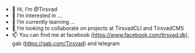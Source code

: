 - 👋 Hi, I’m @Tirsvad
- 👀 I’m interested in ...
- 🌱 I’m currently learning ...
- 💞️ I’m looking to collaborate on projects at TirsvadCLI and TirsvadCMS
- 📫 You can find me at facebook (https://www.facebook.com/tirsvad.dk), gab (https://gab.com/Tirsvad) and telegram

<!---
Tirsvad/Tirsvad is a ✨ special ✨ repository because its `README.md` (this file) appears on your GitHub profile.
You can click the Preview link to take a look at your changes.
--->
